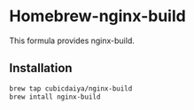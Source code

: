 # Homebrew-nginx-build

This formula provides nginx-build.

## Installation

```bash
brew tap cubicdaiya/nginx-build
brew intall nginx-build
```
